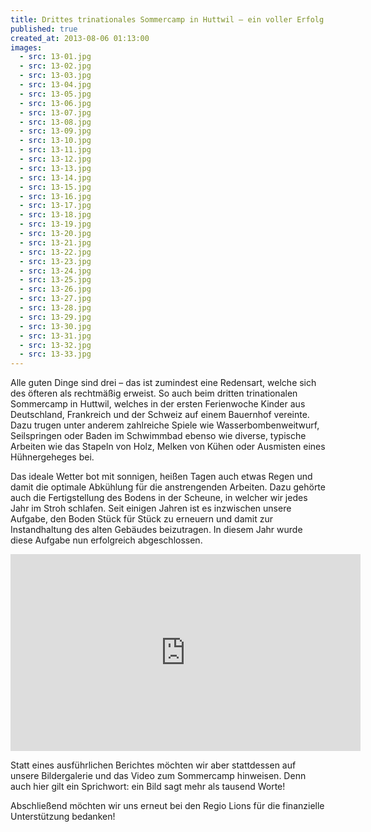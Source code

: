 ```yaml
---
title: Drittes trinationales Sommercamp in Huttwil – ein voller Erfolg
published: true
created_at: 2013-08-06 01:13:00
images:
  - src: 13-01.jpg
  - src: 13-02.jpg
  - src: 13-03.jpg
  - src: 13-04.jpg
  - src: 13-05.jpg
  - src: 13-06.jpg
  - src: 13-07.jpg
  - src: 13-08.jpg
  - src: 13-09.jpg
  - src: 13-10.jpg
  - src: 13-11.jpg
  - src: 13-12.jpg
  - src: 13-13.jpg
  - src: 13-14.jpg
  - src: 13-15.jpg
  - src: 13-16.jpg
  - src: 13-17.jpg
  - src: 13-18.jpg
  - src: 13-19.jpg
  - src: 13-20.jpg
  - src: 13-21.jpg
  - src: 13-22.jpg
  - src: 13-23.jpg
  - src: 13-24.jpg
  - src: 13-25.jpg
  - src: 13-26.jpg
  - src: 13-27.jpg
  - src: 13-28.jpg
  - src: 13-29.jpg
  - src: 13-30.jpg
  - src: 13-31.jpg
  - src: 13-32.jpg
  - src: 13-33.jpg
---
```


Alle guten Dinge sind drei – das ist zumindest eine Redensart, welche sich des öfteren als rechtmäßig erweist. So auch beim dritten trinationalen Sommercamp in Huttwil, welches in der ersten Ferienwoche Kinder aus Deutschland, Frankreich und der Schweiz auf einem Bauernhof vereinte. Dazu trugen unter anderem zahlreiche Spiele wie Wasserbombenweitwurf, Seilspringen oder Baden im Schwimmbad ebenso wie diverse, typische Arbeiten wie das Stapeln von Holz, Melken von Kühen oder Ausmisten eines Hühnergeheges bei.

Das ideale Wetter bot mit sonnigen, heißen Tagen auch etwas Regen und damit die optimale Abkühlung für die anstrengenden Arbeiten. Dazu gehörte auch die Fertigstellung des Bodens in der Scheune, in welcher wir jedes Jahr im Stroh schlafen. Seit einigen Jahren ist es inzwischen unsere Aufgabe, den Boden Stück für Stück zu erneuern und damit zur Instandhaltung des alten Gebäudes beizutragen. In diesem Jahr wurde diese Aufgabe nun erfolgreich abgeschlossen.

<iframe
  width="560"
  height="315"
  src="https://www.youtube.com/embed/nxjme3rSIsA"
  title="Video zum Sommercamp"
  frameborder="0"
  allow="accelerometer; autoplay; clipboard-write; encrypted-media; gyroscope; picture-in-picture"
  allowfullscreen
></iframe>

Statt eines ausführlichen Berichtes möchten wir aber stattdessen auf unsere Bildergalerie und das Video zum Sommercamp hinweisen. Denn auch hier gilt ein Sprichwort: ein Bild sagt mehr als tausend Worte!

Abschließend möchten wir uns erneut bei den Regio Lions für die finanzielle Unterstützung bedanken!
